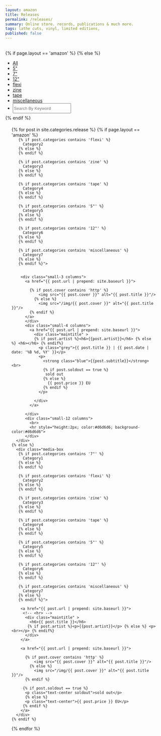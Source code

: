 ```yaml
---
layout: amazon
title: Releases
permalink: /releases/
summary: Online store. records, publications & much more.
tags: lathe cuts, vinyl, limited editions, 
published: false
---
```

<br>

<div class="grid-section">
   <div class="content grid-container">
  {% if page.layout == 'amazon' %}
  {% else %}
     <div class="filters-container contain-to-grid sticky">
        <ul class="media-boxes-filter text-center" id="filter">
          <li><a class="selected" href="#" data-filter="*">All</a></li>
          <li><a href="#" data-filter=".Category5">5"</a></li>
          <li><a href="#" data-filter=".Category1">7"</a></li>
          <li><a href="#" data-filter=".Category6">12"</a></li>
          <li><a href="#" data-filter=".Category2">flexi</a></li>
          <li><a href="#" data-filter=".Category3">zine</a></li>
          <li><a href="#" data-filter=".Category4">tape</a></li>
          <li><a href="#" data-filter=".Category7">miscellaneous</a></li>
          <li><input type="text" id="search" class="media-boxes-search" placeholder="Search By Keyword" style="margin-bottom: -0.7rem; height: 2rem;"></li>
        </ul>
     </div>
   {% endif %}     

   <br>

  <div id="grid" style="padding: 20px">
  {% for post in site.categories.release %}      
    {% if page.layout == 'amazon' %}
      <div class="media-box 
       {% if post.categories contains '7"' %} 
         Category1 
       {% else %}
       {% endif %}
       
       {% if post.categories contains 'flexi' %} 
         Category2 
       {% else %}
       {% endif %}
       
       {% if post.categories contains 'zine' %} 
         Category3 
       {% else %}
       {% endif %}

       {% if post.categories contains 'tape' %} 
         Category4
       {% else %}
       {% endif %}

       {% if post.categories contains '5"' %} 
         Category5
       {% else %}
       {% endif %}

       {% if post.categories contains '12"' %} 
         Category6
       {% else %}
       {% endif %}

       {% if post.categories contains 'miscellaneous' %} 
         Category7
       {% else %}
       {% endif %}">
          
        
        <div class="small-3 columns">
          <a href="{{ post.url | prepend: site.baseurl }}">

            {% if post.cover contains 'http' %}
                <img src="{{ post.cover }}" alt="{{ post.title }}"/>
              {% else %}
                <img src="/img/{{ post.cover }}" alt="{{ post.title }}"/>
            {% endif %}
          </a>
          </div>
          <div class="small-4 columns">
            <a href="{{ post.url | prepend: site.baseurl }}">
              <div class="maintitle" >
              {% if post.artist %}<h6>{{post.artist}}</h6> {% else %} <h6></h6> {% endif%}
                <p class="grey">{{ post.title }} | {{ post.date | date: '%B %d, %Y' }}</p>
                <p>
                  <strong class="blue">{{post.subtitle}}</strong><br>
                  {% if post.soldout == true %}
                   sold out
                  {% else %}
                    {{ post.price }} EU   
                  {% endif %}
                </p>
               
              </div>
            </a>

          </div>
          <div class="small-12 columns">
            <br>
            <hr style="height:2px; color:#d6d6d6; background-color:#d6d6d6">
          </div>
      </div> 
    {% else %}
      <div class="media-box 
       {% if post.categories contains '7"' %} 
         Category1 
       {% else %}
       {% endif %}
       
       {% if post.categories contains 'flexi' %} 
         Category2 
       {% else %}
       {% endif %}
       
       {% if post.categories contains 'zine' %} 
         Category3 
       {% else %}
       {% endif %}

       {% if post.categories contains 'tape' %} 
         Category4
       {% else %}
       {% endif %}

       {% if post.categories contains '5"' %} 
         Category5
       {% else %}
       {% endif %}

       {% if post.categories contains '12"' %} 
         Category6
       {% else %}
       {% endif %}

       {% if post.categories contains 'miscellaneous' %} 
         Category7
       {% else %}
       {% endif %}">
          
        <a href="{{ post.url | prepend: site.baseurl }}">
         <!-- <hr> -->
          <div class="maintitle" >
  	        <h6>{{ post.title }}</h6>
  	       {% if post.artist %}<p>{{post.artist}}</p> {% else %} <p><br></p> {% endif%}
          </div>
        </a>

        <a href="{{ post.url | prepend: site.baseurl }}">

          {% if post.cover contains 'http' %}
              <img src="{{ post.cover }}" alt="{{ post.title }}"/>
            {% else %}
              <img src="/img/{{ post.cover }}" alt="{{ post.title }}"/>
          {% endif %}
        
         {% if post.soldout == true %}
          <p class="text-center soldout">sold out</p>
          {% else %}
          <p class="text-center">{{ post.price }} EU</p>   
         {% endif %}
        </a>
      </div> 
    {% endif %} 
    

  {% endfor %}
  </div>

  </div>
</div>
